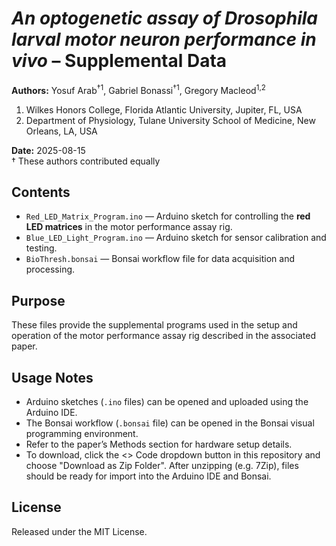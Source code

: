# *An optogenetic assay of Drosophila larval motor neuron performance in vivo* – Supplemental Data

**Authors:** Yosuf Arab<sup>†1</sup>, Gabriel Bonassi<sup>†1</sup>, Gregory Macleod<sup>1,2</sup>
1. Wilkes Honors College, Florida Atlantic University, Jupiter, FL, USA
2. Department of Physiology, Tulane University School of Medicine, New Orleans, LA, USA

**Date:** 2025-08-15  
† These authors contributed equally

## Contents
- `Red_LED_Matrix_Program.ino` — Arduino sketch for controlling the **red LED matrices** in the motor performance assay rig.  
- `Blue_LED_Light_Program.ino` — Arduino sketch for sensor calibration and testing.  
- `BioThresh.bonsai` — Bonsai workflow file for data acquisition and processing.  

## Purpose
These files provide the supplemental programs used in the setup and operation of the motor performance assay rig described in the associated paper.

## Usage Notes
- Arduino sketches (`.ino` files) can be opened and uploaded using the Arduino IDE.  
- The Bonsai workflow (`.bonsai` file) can be opened in the Bonsai visual programming environment.  
- Refer to the paper’s Methods section for hardware setup details.
- To download, click the <> Code dropdown button in this repository and choose "Download as Zip Folder". After unzipping (e.g. 7Zip), files should be ready for import into the Arduino IDE and Bonsai. 

  

## License
Released under the MIT License.

